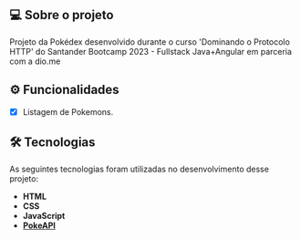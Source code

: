 ## 💻 Sobre o projeto

Projeto da Pokédex desenvolvido durante o curso 'Dominando o Protocolo HTTP' do Santander Bootcamp 2023 - Fullstack Java+Angular em parceria com a dio.me

## ⚙️ Funcionalidades

- [x] Listagem de Pokemons.

## 🛠 Tecnologias

As seguintes tecnologias foram utilizadas no desenvolvimento desse projeto:

- **HTML**
- **CSS**
- **JavaScript**
- **[PokeAPI](https://pokeapi.co/)**
